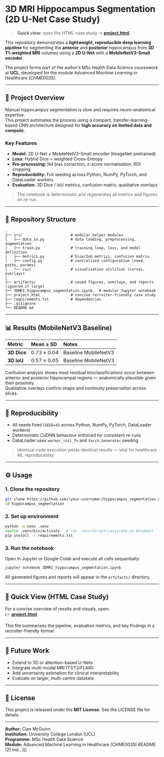 # 3D MRI Hippocampus Segmentation (2D U-Net Case Study)

> **Quick view:** open the HTML case study → **[project.html](./project.html)**

This repository demonstrates a **lightweight, reproducible deep learning pipeline** for segmenting the **anterior** and **posterior** hippocampus from **3D T1-weighted MRI** volumes using a **2D U-Net** with a **MobileNetV3-Small encoder**.

The project forms part of the author’s MSc Health Data Science coursework at **UCL**, developed for the module *Advanced Machine Learning in Healthcare (CHME0035)*.

---

## 🧠 Project Overview

Manual hippocampus segmentation is slow and requires neuro-anatomical expertise.  
This project automates the process using a compact, transfer-learning-based CNN architecture designed for **high accuracy on limited data and compute**.

### Key Features
- **Model:** 2D U-Net + MobileNetV3-Small encoder (ImageNet-pretrained)  
- **Loss:** Hybrid Dice + weighted Cross-Entropy  
- **Pre-processing:** N4 bias correction, z-score normalisation, ROI cropping  
- **Reproducibility:** Full seeding across Python, NumPy, PyTorch, and DataLoader workers  
- **Evaluation:** 3D Dice / IoU metrics, confusion matrix, qualitative overlays

> The notebook is deterministic and regenerates all metrics and figures on re-run.

---

## 📂 Repository Structure

```
.
├── src/                      # modular helper modules
│   ├── data_io.py            # data loading, preprocessing, augmentation
│   ├── train.py              # training loop, loss, and model definition
│   ├── metrics.py            # Dice/IoU metrics, confusion matrix
│   ├── config.py             # centralised configuration (seed, paths, params)
│   └── viz/                  # visualisation utilities (curves, overlays)
│
├── artifacts/                # saved figures, overlays, and reports (ignored if large)
├── 3DMRI_hippocampus_segmentation.ipynb   # modular Jupyter notebook
├── project.html              # concise recruiter-friendly case study
├── requirements.txt          # dependencies
├── .gitignore
└── README.md
```

---

## 📊 Results (MobileNetV3 Baseline)

| Metric | Mean ± SD | Notes |
|:--|:--|:--|
| **3D Dice** | 0.73 ± 0.04 | Baseline MobileNetV3 |
| **3D IoU**  | 0.57 ± 0.05 | Baseline MobileNetV3 |

Confusion analysis shows most residual misclassifications occur between anterior and posterior hippocampal regions — anatomically plausible given their proximity.  
Qualitative overlays confirm shape and continuity preservation across slices.

---

## 🧩 Reproducibility

- All seeds fixed (`SEED=42` across Python, NumPy, PyTorch, DataLoader workers)  
- Deterministic CuDNN behaviour enforced for consistent re-runs  
- DataLoader uses `worker_init_fn` and `torch.Generator` seeding  

> Identical code execution yields identical results — vital for healthcare ML reproducibility.

---

## ⚙️ Usage

### 1. Clone the repository
```bash
git clone https://github.com/<your-username>/hippocampus_segmentation.git
cd hippocampus_segmentation
```

### 2. Set up environment
```bash
python -m venv .venv
source .venv/bin/activate   # (or .venv\Scripts\activate on Windows)
pip install -r requirements.txt
```

### 3. Run the notebook
Open in Jupyter or Google Colab and execute all cells sequentially:
```bash
jupyter notebook 3DMRI_hippocampus_segmentation.ipynb
```

All generated figures and reports will appear in the `artifacts/` directory.

---

## 🔗 Quick View (HTML Case Study)

For a concise overview of results and visuals, open:  
👉 **[project.html](./project.html)**

This file summarises the pipeline, evaluation metrics, and key findings in a recruiter-friendly format.

---

## 🧭 Future Work
- Extend to 3D or attention-based U-Nets  
- Integrate multi-modal MRI (T1/T2/FLAIR)  
- Add uncertainty estimation for clinical interpretability  
- Evaluate on larger, multi-centre datasets  

---

## 📜 License
This project is released under the **MIT License**. See the LICENSE file for details.

---

**Author:** Cian McGuinn  
**Institution:** University College London (UCL)  
**Programme:** MSc Health Data Science  
**Module:** Advanced Machine Learning in Healthcare (CHME0035)
README (2).md…]()
